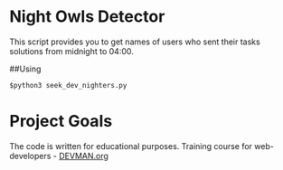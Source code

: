 # Night Owls Detector

This script provides you to get names of users who sent their tasks solutions from midnight to 04:00.

##Using 

    $python3 seek_dev_nighters.py

# Project Goals

The code is written for educational purposes. Training course for web-developers - [DEVMAN.org](https://devman.org)

